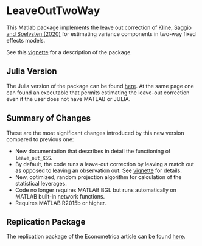 # LeaveOutTwoWay

This Matlab package implements the leave out correction of 
[Kline, Saggio and Soelvsten (2020)](https://eml.berkeley.edu/~pkline/papers/KSS2020.pdf) for estimating variance components in two-way fixed effects models. 
 
See this [vignette](doc/VIGNETTE.pdf) for a description of the package.

## Julia Version

The Julia version of the package can be 
found [here](https://github.com/HighDimensionalEconLab/VarianceComponentsHDFE.jl). At the same
page one can found an executable that permits estimating the leave-out correction even if the user does not have MATLAB or JULIA. 

## Summary of Changes

These are the most significant changes introduced by this new version compared to previous one:
* New documentation that describes in detail the functioning of `leave_out_KSS`.
* By default, the code runs a leave-out correction by leaving a match out as opposed to leaving an observation out. See [vignette](doc/VIGNETTE.pdf) for details.
* New, optimized, random projection algorithm for calculation of the statistical leverages.
* Code no longer requires MATLAB BGL but runs automatically on MATLAB built-in network functions.
* Requires MATLAB R2015b or higher. 

## Replication Package
The replication package of the Econometrica article can be found [here](https://www.dropbox.com/s/iaj3aap3ibfhup8/Replication%20ECTA.zip?dl=1). 



